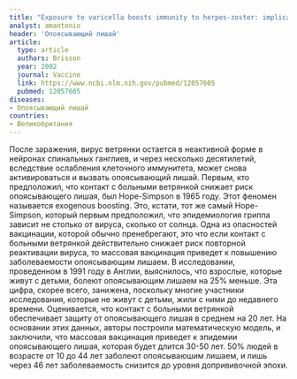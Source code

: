 ```yaml
---
title: "Exposure to varicella boosts immunity to herpes-zoster: implications for mass vaccination against chickenpox"
analyst: amantonio
header: 'Опоясывающий лишай'
article:
  type: article
  authors: Brisson
  year: 2002
  journal: Vaccine
  link: https://www.ncbi.nlm.nih.gov/pubmed/12057605
  pubmed: 12057605
diseases:
- Опоясывающий лишай
countries:
- Великобритания
---
```


После заражения, вирус ветрянки остается в неактивной форме в нейронах спинальных ганглиев, и через несколько десятилетий, вследствие ослабления клеточного иммунитета, может снова активироваться и вызвать опоясывающий лишай.
Первым, кто предположил, что контакт с больными ветрянкой снижает риск опоясывающего лишая, был Hope-Simpson в 1965 году. Этот феномен называется exogenous boosting. Это, кстати, тот же самый Hope-Simpson, который первым предположил, что эпидемиология гриппа зависит не столько от вируса, сколько от солнца.
Одна из опасностей вакцинации, которой обычно пренебрегают, это что если контакт с больными ветрянкой действительно снижает риск повторной реактивации вируса, то массовая вакцинация приведет к повышению заболеваемости опоясывающим лишаем.
В исследовании, проведенном в 1991 году в Англии, выяснилось, что взрослые, которые живут с детьми, болеют опоясывающим лишаем на 25% меньше. Эта цифра, скорее всего, занижена, поскольку многие участники исследования, которые не живут с детьми, жили с ними до недавнего времени. Оценивается, что контакт с больными ветрянкой обеспечивает защиту от опоясывающего лишая в среднем на 20 лет.
На основании этих данных, авторы построили математическую модель, и заключили, что массовая вакцинация приведет к эпидемии опоясывающего лишая, которая будет длится 30-50 лет. 50% людей в возрасте от 10 до 44 лет заболеют опоясываюшим лишаем, и лишь через 46 лет заболеваемость снизится до уровня допрививочной эпохи.
